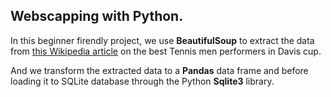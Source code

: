 ## Webscapping with Python.

In this beginner firendly project, we use **BeautifulSoup** to extract the data from [this Wikipedia article](https://en.wikipedia.org/wiki/Davis_Cup_winning_players) on the best Tennis men performers in Davis cup.

And we transform the extracted data to a **Pandas** data frame and before loading it to SQLite database through the Python **Sqlite3** library.
